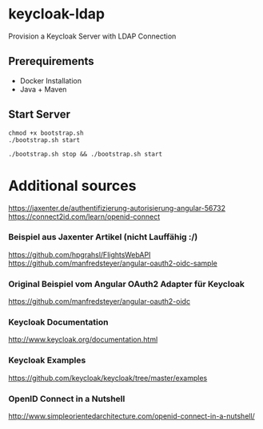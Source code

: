 # keycloak-ldap
Provision a Keycloak Server with LDAP Connection

## Prerequirements
* Docker Installation
* Java + Maven

## Start Server
```
chmod +x bootstrap.sh
./bootstrap.sh start
```

```
./bootstrap.sh stop && ./bootstrap.sh start
```

# Additional sources
https://jaxenter.de/authentifizierung-autorisierung-angular-56732
https://connect2id.com/learn/openid-connect

### Beispiel aus Jaxenter Artikel (nicht Lauffähig :/)
https://github.com/hpgrahsl/FlightsWebAPI
https://github.com/manfredsteyer/angular-oauth2-oidc-sample

### Original Beispiel vom Angular OAuth2 Adapter für Keycloak
https://github.com/manfredsteyer/angular-oauth2-oidc

### Keycloak Documentation
http://www.keycloak.org/documentation.html

### Keycloak Examples
https://github.com/keycloak/keycloak/tree/master/examples

### OpenID Connect in a Nutshell
http://www.simpleorientedarchitecture.com/openid-connect-in-a-nutshell/
